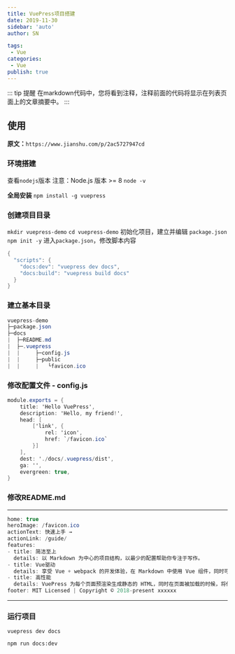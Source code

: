 ```yaml
---
title: VuePress项目搭建
date: 2019-11-30
sidebar: 'auto'
author: SN

tags:
 - Vue
categories:
 - Vue
publish: true
---
```


::: tip 提醒
在markdown代码中，您将看到注释，注释前面的代码将显示在列表页面上的文章摘要中。
:::

<!-- more -->

## 使用

**原文：**`https://www.jianshu.com/p/2ac5727947cd`
### 环境搭建
查看`nodejs`版本
注意：Node.js 版本 >= 8
`node -v`




**全局安装**
`npm install -g vuepress`


 ### 创建项目目录
`mkdir vuepress-demo`
`cd vuepress-demo`
初始化项目，建立并编辑 `package.json`
`npm init -y`
进入`package.json`，修改脚本内容


```csharp
{
  "scripts": {
    "docs:dev": "vuepress dev docs",
    "docs:build": "vuepress build docs"
  }
}
```


### 建立基本目录
```csharp
vuepress-demo
├─package.json
├─docs
|  ├─README.md
|  ├─.vuepress
|  |     ├─config.js
|  |     ├─public
|  |     |   └favicon.ico
```
### 修改配置文件 - config.js
```csharp
module.exports = {
    title: 'Hello VuePress',
    description: 'Hello, my friend!',
    head: [
        ['link', {
            rel: 'icon',
            href: `/favicon.ico`
        }]
    ],
    dest: './docs/.vuepress/dist',
    ga: '',
    evergreen: true,
}
```
### 修改README.md
---
```csharp
home: true
heroImage: /favicon.ico
actionText: 快速上手 →
actionLink: /guide/
features:
- title: 简洁至上
  details: 以 Markdown 为中心的项目结构，以最少的配置帮助你专注于写作。
- title: Vue驱动
  details: 享受 Vue + webpack 的开发体验，在 Markdown 中使用 Vue 组件，同时可以使用 Vue 来开发自定义主题。
- title: 高性能
  details: VuePress 为每个页面预渲染生成静态的 HTML，同时在页面被加载的时候，将作为 SPA 运行。
footer: MIT Licensed | Copyright © 2018-present xxxxxx
```
---
### 运行项目
`vuepress dev docs`

`npm run docs:dev`
